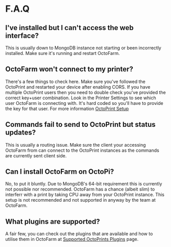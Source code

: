 # F.A.Q

## I've installed but I can't access the web interface? 
This is usually down to MongoDB instance not starting or been incorrectly installed. Make sure it's running and restart OctoFarm.

## OctoFarm won't connect to my printer? 
There's a few things to check here. Make sure you've followed the OctoPrint and restarted your device after enabling CORS. If you have multiple OctoPrint users then you need to double check you've provided the correct key+user combination. Look in the Printer Settings to see which user OctoFarm is connecting with. It's hard coded so you'll have to provide the key for that user. For more information
[OctoPrint Setup](/src/getting-started/octoprint-setup.md)


## Commands fail to send to OctoPrint but status updates? 
This is usually a routing issue. Make sure the client your accessing OctoFarm from can connect to the OctoPrint instances as the commands are currently sent client side.

## Can I install OctoFarm on OctoPi? 
No, to put it bluntly. Due to MongoDB's 64-bit requirement this is currently not possible nor recommended. OctoFarm has a chance (albeit slim) to interferr with a print by taking CPU away from your OctoPrint instance. This setup is not recommended and not supported in anyway by the team at OctoFarm.

## What plugins are supported? 
A fair few, you can check out the plugins that are available and how to utilise them in OctoFarm at [Supported OctoPrints Plugins](/src/getting-started/octoprint-supported-plugins.md) page.
